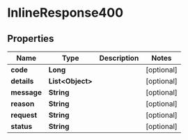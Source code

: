 

# InlineResponse400


## Properties

Name | Type | Description | Notes
------------ | ------------- | ------------- | -------------
**code** | **Long** |  |  [optional]
**details** | **List&lt;Object&gt;** |  |  [optional]
**message** | **String** |  |  [optional]
**reason** | **String** |  |  [optional]
**request** | **String** |  |  [optional]
**status** | **String** |  |  [optional]



